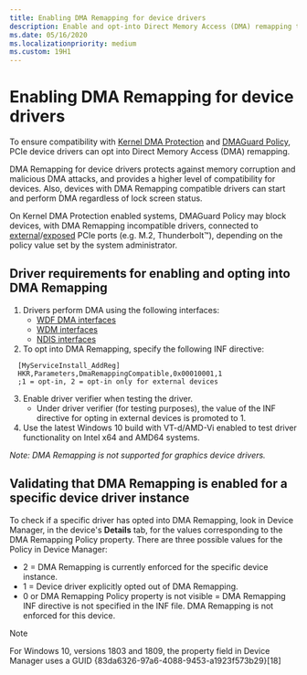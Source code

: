 ```yaml
---
title: Enabling DMA Remapping for device drivers
description: Enable and opt-into Direct Memory Access (DMA) remapping to ensure compatibility with Kernel DMA Protection and DMAGuard policies
ms.date: 05/16/2020
ms.localizationpriority: medium
ms.custom: 19H1
---
```


# Enabling DMA Remapping for device drivers

To ensure compatibility with [Kernel DMA Protection](https://docs.microsoft.com/windows/security/information-protection/kernel-dma-protection-for-thunderbolt) and [DMAGuard Policy](https://docs.microsoft.com/windows/client-management/mdm/policy-csp-dmaguard#dmaguard-deviceenumerationpolicy), PCIe device drivers can opt into Direct Memory Access (DMA) remapping.

DMA Remapping for device drivers protects against memory corruption and malicious DMA attacks, and provides a higher level of compatibility for devices. Also, devices with DMA Remapping compatible drivers can start and perform DMA regardless of lock screen status.

On Kernel DMA Protection enabled systems, DMAGuard Policy may block devices, with DMA Remapping incompatible drivers, connected to [external](https://docs.microsoft.com/windows-hardware/drivers/pci/dsd-for-pcie-root-ports#identifying-externally-exposed-pcie-root-ports)/[exposed](https://docs.microsoft.com/windows-hardware/drivers/pci/dsd-for-pcie-root-ports#identifying-internal-pcie-ports-accessible-to-users-and-requiring-dma-protection) PCIe ports (e.g. M.2, Thunderbolt™), depending on the policy value set by the system administrator.

## Driver requirements for enabling and opting into DMA Remapping

1. Drivers perform DMA using the following interfaces:
    * [WDF DMA interfaces](https://docs.microsoft.com/windows-hardware/drivers/wdf/introduction-to-dma-in-windows-driver-framework)
    * [WDM interfaces](https://docs.microsoft.com/windows-hardware/drivers/ddi/wdm/)
    * [NDIS interfaces](https://docs.microsoft.com/windows-hardware/drivers/ddi/_netvista/)
2. To opt into DMA Remapping, specify the following INF directive:

  ```inf
    [MyServiceInstall_AddReg]
    HKR,Parameters,DmaRemappingCompatible,0x00010001,1
    ;1 = opt-in, 2 = opt-in only for external devices
  ```

3. Enable driver verifier when testing the driver.
    * Under driver verifier (for testing purposes), the value of the INF directive for opting in external devices is promoted to 1.
4. Use the latest Windows 10 build with VT-d/AMD-Vi enabled to test driver functionality on Intel x64 and AMD64 systems.

_Note: DMA Remapping is not supported for graphics device drivers._

## Validating that DMA Remapping is enabled for a specific device driver instance

To check if a specific driver has opted into DMA Remapping, look in Device Manager, in the device's **Details** tab, for the values corresponding to the DMA Remapping Policy property. There are three possible values for the Policy in Device Manager:

* 2 = DMA Remapping is currently enforced for the specific device instance.
* 1 = Device driver explicitly opted out of DMA Remapping.
* 0 or DMA Remapping Policy property is not visible = DMA Remapping INF directive is not specified in the INF file. DMA Remapping is not enforced for this device.

>[!NOTE]
> For Windows 10, versions 1803 and 1809, the property field in Device Manager uses a GUID {83da6326-97a6-4088-9453-a1923f573b29}[18]
